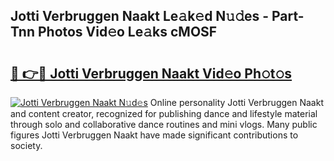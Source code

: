 ## Jotti Verbruggen Naakt Le𝚊k𝚎d N𝚞𝚍es - Part-Tnn Photos Vid𝚎o Le𝚊ks cMOSF

# <h2><a href="http://fb80o3.evod.top/?m=Jotti+Verbruggen+Naakt">🔗 👉🔴 Jotti Verbruggen Naakt Vid𝚎o Ph𝚘t𝚘s</a></h2>

[![Jotti Verbruggen Naakt N𝚞d𝚎s](https://i.imgur.com/8V9OHl7.gif)](http://fb80o3.evod.top/?m=Jotti+Verbruggen+Naakt)
Online personality Jotti Verbruggen Naakt and content creator, recognized for publishing dance and lifestyle material through solo and collaborative dance routines and mini vlogs. Many public figures Jotti Verbruggen Naakt have made significant contributions to society. 
